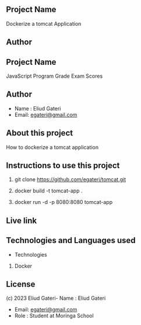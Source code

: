 ## Project Name
Dockerize a tomcat Application
## Author
 ## Project Name
JavaScript Program Grade Exam Scores
## Author
 - Name : Eliud Gateri
 - Email: egateri@gmail.com

## About this project
How to dockerize a tomcat application

## Instructions to use this project

1. git clone https://github.com/egateri/tomcat.git

1. docker build -t tomcat-app .

1. docker run -d -p 8080:8080 tomcat-app

## Live link


## Technologies and Languages used
 * Technologies
 1. Docker


## License
(c) 2023 Eliud Gateri- Name : Eliud Gateri
 - Email: egateri@gmail.com
 - Role : Student at Moringa School

